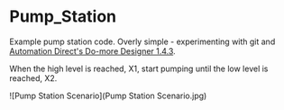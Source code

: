 # Pump_Station
Example pump station code. 
Overly simple - experimenting with git and [Automation Direct's Do-more Designer 1.4.3](http://support.automationdirect.com/products/domore.html).

When the high level is reached, X1, start pumping until the low level is reached, X2.

![Pump Station Scenario](Pump Station Scenario.jpg)